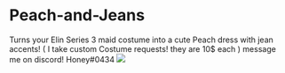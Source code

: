 # Peach-and-Jeans
Turns your Elin Series 3 maid costume into a cute Peach dress with jean accents!
 ( I take custom Costume requests! they are 10$ each ) message me on discord! Honey#0434
![](https://i.gyazo.com/a547ad1538e2a34fdb87acb80ff94a7c.jpg)
